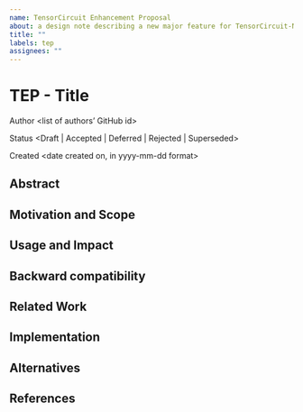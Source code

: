 ```yaml
---
name: TensorCircuit Enhancement Proposal
about: a design note describing a new major feature for TensorCircuit-NG
title: ""
labels: tep
assignees: ""
---
```


<!--Inspired from NEP: https://numpy.org/neps/nep-template.html-->

<!-- If you have some small feature request or issue report, just open instead a plain issue -->

# TEP - Title

Author
<list of authors’ GitHub id>

Status
<Draft | Accepted | Deferred | Rejected | Superseded>

Created
<date created on, in yyyy-mm-dd format>

## Abstract

<!-- The abstract should be a short description of what the TEP will achieve. -->

## Motivation and Scope

<!-- This section describes the need for the proposed change. It should describe the existing problem, who it affects, what it is trying to solve, and why. This section should explicitly address the scope of and key requirements for the proposed change. -->

## Usage and Impact

<!-- This section describes how users will use features described in this TEP. It should be comprised mainly of code examples, as well as the impact the proposed changes would have on the ecosystem. This section should be written from the perspective of the users, and the benefits it will provide them; and as such, it should include implementation details only if necessary to explain the functionality. -->

## Backward compatibility

<!-- This section describes the ways in which the TEP breaks backward compatibility. -->

## Related Work

<!-- (Optional) This section should list relevant and/or similar technologies, possibly in other libraries. It does not need to be comprehensive, just list the major examples of prior and relevant art. -->

## Implementation

<!-- This section lists the major steps required to implement the TEP. Where it makes sense, each step should include a link to related pull requests as the implementation progresses.
Any pull requests or development branches containing work on this NEP should be linked to from here. -->

## Alternatives

<!-- (Optional) If there were any alternative solutions to solving the same problem, they should be discussed here, along with a justification for the chosen approach. -->

## References

<!-- (Optional) This section may just be a bullet list including links to any discussions regarding the TEP -->
